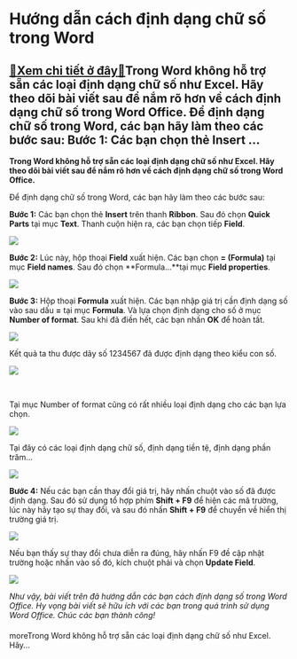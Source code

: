 Hướng dẫn cách định dạng chữ số trong Word
==========================================

[:gift:Xem chi tiết ở đây:gift:](https://hddtvn.com/huong-dan-cach-dinh-dang-chu-so-trong-word/)Trong Word không hỗ trợ sẵn các loại định dạng chữ số như Excel. Hãy theo dõi bài viết sau để nắm rõ hơn về cách định dạng chữ số trong Word Office. Để định dạng chữ số trong Word, các bạn hãy làm theo các bước sau: Bước 1: Các bạn chọn thẻ Insert …
---------------------------------------------------------------------------------------------------------------------------------------------------------------------------------------------------------------------------------------------------------

**Trong Word không hỗ trợ sẵn các loại định dạng chữ số như Excel. Hãy theo dõi bài viết sau để nắm rõ hơn về cách định dạng chữ số trong Word Office.**


Để định dạng chữ số trong Word, các bạn hãy làm theo các bước sau:


**Bước 1:** Các bạn chọn thẻ **Insert** trên thanh **Ribbon**. Sau đó chọn **Quick Parts** tại mục **Text**. Thanh cuộn hiện ra, các bạn chọn tiếp **Field**.


![](https://hddtvn.com/wp-content/uploads/2021/01/pKZc917.png)


**Bước 2:** Lúc này, hộp thoại **Field** xuất hiện. Các bạn chọn **= (Formula)** tại mục **Field names**. Sau đó chọn **Formula…**tại mục **Field properties**.


![](https://hddtvn.com/wp-content/uploads/2021/01/eRb6Va5.png)


**Bước 3:** Hộp thoại **Formula** xuất hiện. Các bạn nhập giá trị cần định dạng số vào sau dấu **=** tại mục **Formula**. Và lựa chọn định dạng cho số ở mục **Number of format**. Sau khi đã điền hết, các bạn nhấn **OK** để hoàn tất.


![](https://hddtvn.com/wp-content/uploads/2021/01/cMU4Le3.png)


Kết quả ta thu được dãy số 1234567 đã được định dạng theo kiểu con số.


![](https://hddtvn.com/wp-content/uploads/2021/01/pIe3i73.png)


 


Tại mục Number of format cũng có rất nhiều loại định dạng cho các bạn lựa chọn.


![](https://hddtvn.com/wp-content/uploads/2021/01/dj9T32L.png)


Tại đây có các loại định dạng chữ số, định dạng tiền tệ, định dạng phần trăm…


![](https://hddtvn.com/wp-content/uploads/2021/01/WWfjJxG.png)


**Bước 4:** Nếu các bạn cần thay đổi giá trị, hãy nhấn chuột vào số đã được định dạng. Sau đó sử dụng tổ hợp phím **Shift + F9** để hiện các mã trường, lúc này hãy tạo sự thay đổi, và sau đó nhấn **Shift + F9** để chuyển về hiển thị trường giá trị.


![](https://hddtvn.com/wp-content/uploads/2021/01/h4cJwCc.png)


Nếu bạn thấy sự thay đổi chưa diễn ra đúng, hãy nhấn F9 đề cập nhật trường hoặc nhấn vào số đó, kích chuột phải và chọn **Update Field**.


![](https://hddtvn.com/wp-content/uploads/2021/01/fu3ZPCx.png)


*Như vậy, bài viết trên đã hướng dẫn các bạn cách định dạng số trong Word Office. Hy vọng bài viết sẽ hữu ích với các bạn trong quá trình sử dụng Word Office. Chúc các bạn thành công!*


#### 


moreTrong Word không hỗ trợ sẵn các loại định dạng chữ số như Excel. Hãy…

